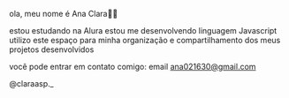 ola, meu nome é Ana Clara🍕🍕



estou estudando na Alura
estou me desenvolvendo linguagem Javascript
utilizo este espaço para minha organização e compartilhamento dos meus projetos desenvolvidos
 
você pode entrar em contato comigo: email
ana021630@gmail.com

@claraasp._

